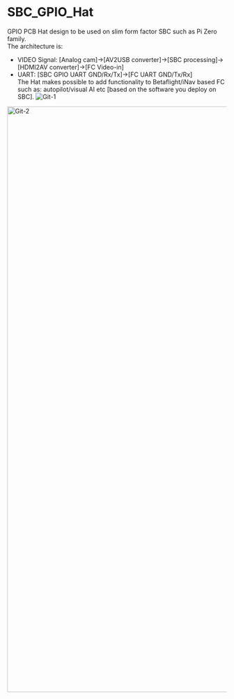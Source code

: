 # SBC_GPIO_Hat

GPIO PCB Hat design to be used on slim form factor SBC such as Pi Zero family.<br> 
The architecture is:<br> 
- VIDEO Signal: [Analog cam]->[AV2USB converter]->[SBC processing]->[HDMI2AV converter]->[FC Video-in] <br>
- UART: [SBC GPIO UART GND/Rx/Tx]->[FC UART GND/Tx/Rx] <br>
The Hat makes possible to add functionality to Betaflight/iNav based FC such as: autopilot/visual AI etc [based on the software you deploy on SBC].
![Git-1](https://github.com/user-attachments/assets/7255e00d-8126-4dff-8ffd-972b04431ecc)
<img width="1346" alt="Git-2" src="https://github.com/user-attachments/assets/e13ba533-d870-47a3-937d-d5ce8fe62537" />

